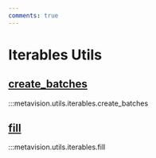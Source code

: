 ```yaml
---
comments: true
---
```


# Iterables Utils

<div class="md-typeset">
    <h2><a href="#metavision.utils.iterables.create_batches">create_batches</a></h2>
</div>

:::metavision.utils.iterables.create_batches

<div class="md-typeset">
    <h2><a href="#metavision.utils.iterables.fill">fill</a></h2>
</div>

:::metavision.utils.iterables.fill

